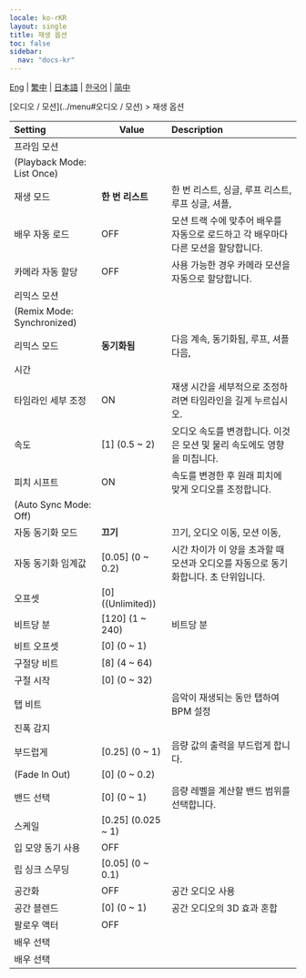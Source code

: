 ```yaml
---
locale: ko-rKR
layout: single
title: 재생 옵션
toc: false
sidebar:
  nav: "docs-kr"
---
```

[Eng](/dancexr/menu/2025.4/motion/motion_loader) | [繁中](/tw/dancexr/menu/2025.4/motion/motion_loader) | [日本語](/jp/dancexr/menu/2025.4/motion/motion_loader) | [한국어](/kr/dancexr/menu/2025.4/motion/motion_loader) | [简中](/zh/dancexr/menu/2025.4/motion/motion_loader)

[오디오 / 모션](../menu#오디오 / 모션) > 재생 옵션



| Setting | Value | Description |
| :--- | --- | :--- |
| 프라임 모션 || 
| (Playback Mode: List Once) || 
| 재생 모드 | **한 번 리스트** | 한 번 리스트, 싱글, 루프 리스트, 루프 싱글, 셔플,  |
| 배우 자동 로드 | OFF | 모션 트랙 수에 맞추어 배우를 자동으로 로드하고 각 배우마다 다른 모션을 할당합니다.
| 카메라 자동 할당 | OFF | 사용 가능한 경우 카메라 모션을 자동으로 할당합니다.
| 리믹스 모션 || 
| (Remix Mode: Synchronized) || 
| 리믹스 모드 | **동기화됨** | 다음 계속, 동기화됨, 루프, 셔플 다음,  |
| 시간 || 
| 타임라인 세부 조정 | ON | 재생 시간을 세부적으로 조정하려면 타임라인을 길게 누르십시오.
| 속도 | [1] (0.5 ~ 2) | 오디오 속도를 변경합니다. 이것은 모션 및 물리 속도에도 영향을 미칩니다.
| 피치 시프트 | ON | 속도를 변경한 후 원래 피치에 맞게 오디오를 조정합니다.
| (Auto Sync Mode: Off) || 
| 자동 동기화 모드 | **끄기** | 끄기, 오디오 이동, 모션 이동,  |
| 자동 동기화 임계값 | [0.05] (0 ~ 0.2) | 시간 차이가 이 양을 초과할 때 모션과 오디오를 자동으로 동기화합니다. 초 단위입니다.
| 오프셋 | [0] ((Unlimited)) | 
| 비트당 분 | [120] (1 ~ 240) | 비트당 분
| 비트 오프셋 | [0] (0 ~ 1) | 
| 구절당 비트 | [8] (4 ~ 64) | 
| 구절 시작 | [0] (0 ~ 32) | 
| 탭 비트 || 음악이 재생되는 동안 탭하여 BPM 설정
| 진폭 감지 || 
| 부드럽게 | [0.25] (0 ~ 1) | 음량 값의 출력을 부드럽게 합니다.
| (Fade In Out) | [0] (0 ~ 0.2) | 
| 밴드 선택 | [0] (0 ~ 1) | 음량 레벨을 계산할 밴드 범위를 선택합니다.
| 스케일 | [0.25] (0.025 ~ 1) | 
| 입 모양 동기 사용 | OFF | 
| 립 싱크 스무딩 | [0.05] (0 ~ 0.1) | 
| 공간화 | OFF | 공간 오디오 사용
| 공간 블렌드 | [0] (0 ~ 1) | 공간 오디오의 3D 효과 혼합
| 팔로우 액터 | OFF | 
| 배우 선택 || 
| 배우 선택 |  |  |
